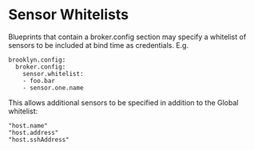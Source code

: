# Sensor Whitelists

Blueprints that contain a broker.config section may specify a whitelist
of sensors to be included at bind time as credentials. E.g.

```
brooklyn.config:
  broker.config:
    sensor.whitelist:
    - foo.bar
    - sensor.one.name
```

This allows additional sensors to be specified in addition to the Global
whitelist:

```
"host.name"
"host.address"
"host.sshAddress"
```
